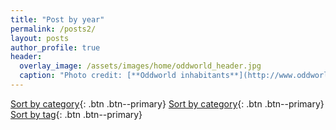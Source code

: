 ```yaml
---
title: "Post by year"
permalink: /posts2/
layout: posts
author_profile: true
header:
  overlay_image: /assets/images/home/oddworld_header.jpg
  caption: "Photo credit: [**Oddworld inhabitants**](http://www.oddworld.com/)"
---
```

[Sort by category](#link){: .btn .btn--primary} [Sort by category](/categories){: .btn .btn--primary} [Sort by tag](/tags){: .btn .btn--primary}

